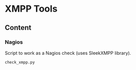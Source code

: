 # XMPP Tools

## Content

### Nagios

Script to work as a Nagios check (uses SleekXMPP library).

```
check_xmpp.py
```

